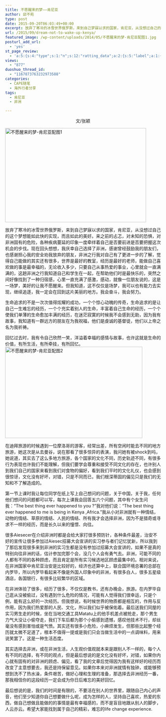 ```yaml
---
title: 不愿醒来的梦——肯尼亚
author: 邱不苑
type: post
date: 2015-09-20T06:03:49+00:00
excerpt: 放弃了寒冷的冰雪世界俄罗斯，来到自己梦寐以求的国家，肯尼亚，从没想过自己的这个梦想能如此快的实现，而且如此的美好。来之前的忐忑，对未知的恐惧，对非洲固有的危险，各种疾病蔓延的印象一度牵绊着自己是否要前进是否要把握这次机会的步伐。现在回头想想，我庆幸自己选择了非洲。
url: /2015/09/dream-not-to-wake-up-kenya/
featured_image: /wp-content/uploads/2014/05/不愿醒来的梦-肯尼亚配图1.jpg
posturl_add_url:
  - 'yes'
st_page_review:
  - 'a:5:{s:4:"type";s:1:"n";s:12:"ratting_data";a:2:{s:5:"label";a:1:{i:0;s:0:"";}s:5:"score";a:1:{i:0;s:1:"0";}}s:7:"postion";s:2:"tl";s:5:"title";s:0:"";s:11:"score_label";s:0:"";}'
views:
  - "877"
duoshuo_thread_id:
  - "1167873763232973588"
categories:
  - CAPE随笔
  - 海外行者分享
tags:
  - 肯尼亚
  - 非洲

---
```

<p style="text-align: center;">
  文/张颖
</p>

<img src="http://pic.yupoo.com/chenluaihr_v/DLG27z4B/sAapq.jpg" alt="不愿醒来的梦-肯尼亚配图1" width="456" height="304" /> 

放弃了寒冷的冰雪世界俄罗斯，来到自己梦寐以求的国家，肯尼亚，从没想过自己的这个梦想能如此快的实现，而且如此的美好。来之前的忐忑，对未知的恐惧，对非洲固有的危险，各种疾病蔓延的印象一度牵绊着自己是否要前进是否要把握这次机会的步伐。现在回头想想，我庆幸自己选择了非洲，感谢曾经鼓励我的朋友们，也感谢担心我的安全劝我放弃的朋友，非洲之行我对自己有了更进一步的了解，觉得自己能做的其实还有很多，世界是最好的教室，经历是最好的老师，能做自己喜欢做的事是最幸福的，无论收入多少，只要自己从事热爱的事业，心里就会一直满满的，这趟非洲之行我知道自己和学生在一起，在帮助他们时是最快乐的，突然之间好像找到了一种归宿感，心里一直充满了感激，感动，就像一位朋友说的，这是一场梦，美好的让我不愿醒来。但我知道，这不仅仅是场梦，我可以也有能力去实现，继续追逐，我一定会在回到这片美丽的地方。我会奋斗，我会努力。

生命追求的不是一次次值得炫耀的成功，一个个惊心动魄的传奇，生命追求的是让自己一生难忘的经历，一个个充实着别人的生命，丰富着自己生命的经历，一个个使我们单薄的生命愈加丰满的经历，在迷茫寂寞的时候我不会感到无助，因为我有故事，我知道有一群远方的朋友在为我祝福，他们是虔诚的基督徒，他们以上帝之名为我祈祷。

回忆过去时，我有令自己欣然一笑，洋溢着幸福的感情与故事，也许这就是生命的价值，有所生活，有所牵挂，有所回忆。  
<img src="http://pic.yupoo.com/chenluaihr_v/DLG1Z3Dv/H5YUN.jpg" alt="不愿醒来的梦-肯尼亚配图2" width="444" height="295" /> 

在迪拜旅游的时候遇到一位摩洛哥的游客，经常出差，所有空闲时能去不同的地方旅游，她这次是从去曼谷，说在那看了很多惊异的表演，我问她有被shock到吗，她说道，其实去了这么多地方旅游，各个国家的文化不同，历史轨迹不同，有很多行为表现也许我们不能理解，但我们要学会尊重和接受不同文化的存在，也许别人到我们自己的国家来看到我们对食物的偏好，看到我们平时的文化礼仪，也会感到很惊讶，文化没有好坏，对错，只是不同而已，我们根深蒂固的偏见只是我们的无知和不了解造成的。

第一节上课时我让每位同学在纸上写上自己想问的问题，关于中国，关于我，任何他们想问的问题都可以写，每次上课我会回答五六个问题，其中有个女生问我：“The best thing ever happened to you ?”我对他们说：“The best thing ever happened to me is being in Kenya ,Africa.”我从小对非洲就有一种情结，动物的情结、草原的情结、人民的情结、所有我才会选择非洲，因为不是猎奇或寻求不一样的经历，而是长久以来的憧憬、向往。

很多Aiesecer在介绍非洲时都是会给大家打很多预防针，各种条件最差，治安不好的宣传让很多参加过Aiesec招募大会宣讲的实习参与者们记忆犹新，所以我到了那后发现很多来到非洲的实习生都是没有参加过招募大会宣讲的，如果不是真的特别向往非洲的话，估计参加完那个会，没几个人会有勇气去。非洲，可能不同的人都有不同的各种顾虑，而且肯定是所有实习候选地区顾虑最集中的。相对来说，在非洲国家中肯尼亚治安是比较好的，经济也还算中上，联合国环境总署的总部在内罗毕，所以内罗毕看起来不像是外国人印象中的非洲，有很多白人，很多五星级酒店，各国银行，有很多比较繁华的区域。

在非洲体验了很多，经历了很多，不仅仅是教书，还有办晚会，旅游。在内罗毕自己逛从没被偷过，没有遇到什么危险的情况，可能有人觉得我们很幸运，只是个例，能有这么好的一次经历。但我想说，有时候世界的物质都是相互的，作用与反作用，因为我们热爱那的人民、文化，所以我们似乎被保佑着。最后送我们同屋的实习男生走的时候，坐在当地交通工具Matatu上的他手机差点被抢走，那个男生力气大没让小偷夺走，我们下车后都为那个小偷感到遗憾，感叹他技术不行，却丝毫没有感到害怕或是气愤。其实还有很多小危险，小麻烦发生，但那些比起整个经历就太微不足道了，根本不值得一提或是我们只会当做生活中的一点调味料，用来说笑罢了。这是一种生活态度。

其实选择去非洲，或在非洲生活，人生观价值观就本来是跟别人不一样的，每个人有不同的选择，有不同的观点，但是最后想说的是文化没有好坏，对错，如果你内心就有固有的对非洲的顾虑、偏见，看了我的文章后觉得因为我有这样好的经历而改变了主意想要去，我还是持保留意见。如果你本来对非洲就情有独钟，或能够预想到洗不了热水澡，条件艰苦，做好心理和生理的准备，那选择去非洲经历一番，那我相信你的这段经历一定会成为你日后难忘的美好回忆。

最后想说的是，我们的时间是有限的，不要活在别人的世界里，跟随自己内心的声音，他们至少知道你自己想要做什么呢，成为怎样的人，坚持自己喜欢，热爱的东西，做自己想做且能做的的事情是最有幸福感的，而不是盲目地跟从别人的脚步，人云亦云。希望大家能找到属于自己的精彩，难忘的life change experience.